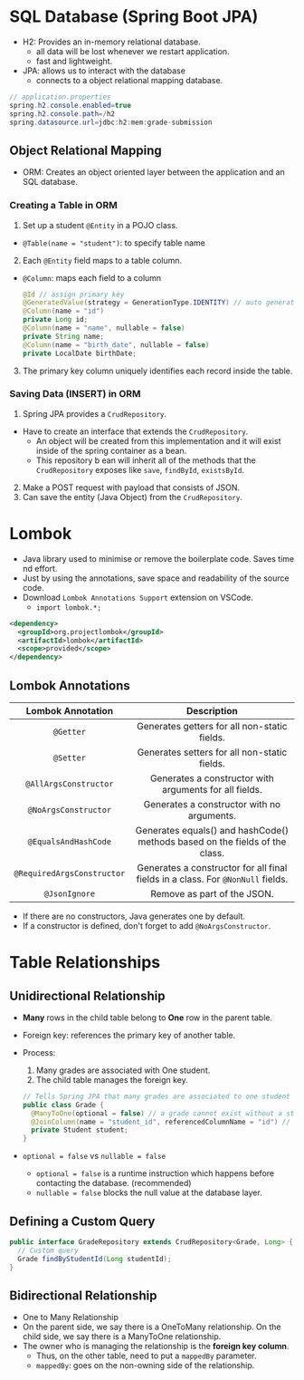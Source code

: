 # SQL Database (Spring Boot JPA)

- H2: Provides an in-memory relational database.
  - all data will be lost whenever we restart application.
  - fast and lightweight.
- JPA: allows us to interact with the database
  - connects to a object relational mapping database.

```java
// application.properties
spring.h2.console.enabled=true
spring.h2.console.path=/h2
spring.datasource.url=jdbc:h2:mem:grade-submission
```

## Object Relational Mapping

- ORM: Creates an object oriented layer between the application and an SQL database.

### Creating a Table in ORM

1. Set up a student `@Entity` in a POJO class.

- `@Table(name = "student")`: to specify table name

2. Each `@Entity` field maps to a table column.

- `@Column`: maps each field to a column
  ```java
  @Id // assign primary key
  @GeneratedValue(strategy = GenerationType.IDENTITY) // auto generation (increment) of id
  @Column(name = "id")
  private Long id;
  @Column(name = "name", nullable = false)
  private String name;
  @Column(name = "birth_date", nullable = false)
  private LocalDate birthDate;
  ```

3. The primary key column uniquely identifies each record inside the table.

### Saving Data (INSERT) in ORM

1. Spring JPA provides a `CrudRepository`.

- Have to create an interface that extends the `CrudRepository`.
  - An object will be created from this implementation and it will exist inside of the spring container as a bean.
  - This repository b ean will inherit all of the methods that the `CrudRepository` exposes like `save`, `findById`, `existsById`.

2. Make a POST request with payload that consists of JSON.
3. Can save the entity (Java Object) from the `CrudRepository`.

# Lombok

- Java library used to minimise or remove the boilerplate code. Saves time nd effort.
- Just by using the annotations, save space and readability of the source code.
- Download `Lombok Annotations Support` extension on VSCode.
  - `import lombok.*;`

```xml
<dependency>
  <groupId>org.projectlombok</groupId>
  <artifactId>lombok</artifactId>
  <scope>provided</scope>
</dependency>
```

## Lombok Annotations

|   Lombok Annotation   |                                 Description                                 |
| :-------------------: | :-------------------------------------------------------------------------: |
|       `@Getter`       |                Generates getters for all non-static fields.                 |
|       `@Setter`       |                Generates setters for all non-static fields.                 |
| `@AllArgsConstructor` |           Generates a constructor with arguments for all fields.            |
| `@NoArgsConstructor`  |                 Generates a constructor with no arguments.                  |
| `@EqualsAndHashCode`  | Generates equals() and hashCode() methods based on the fields of the class. |
|`@RequiredArgsConstructor`|Generates a constructor for all final fields in a class. For `@NonNull` fields.|
|`@JsonIgnore`|Remove as part of the JSON.|

- If there are no constructors, Java generates one by default.
- If a constructor is defined, don't forget to add `@NoArgsConstructor`.

# Table Relationships

## Unidirectional Relationship

- **Many** rows in the child table belong to **One** row in the parent table.
- Foreign key: references the primary key of another table.
- Process:

  1. Many grades are associated with One student.
  2. The child table manages the foreign key.

  ```java
  // Tells Spring JPA that many grades are associated to one student
  public class Grade {
    @ManyToOne(optional = false) // a grade cannot exist without a student
    @JoinColumn(name = "student_id", referencedColumnName = "id") // define a foreign key column that joins 2 separate tables
    private Student student;
  }
  ```

- `optional = false` vs `nullable = false`
  - `optional = false` is a runtime instruction which happens before contacting the database. (recommended)
  - `nullable = false` blocks the null value at the database layer.

## Defining a Custom Query

```java
public interface GradeRepository extends CrudRepository<Grade, Long> {
  // Custom query
  Grade findByStudentId(Long studentId);
}
```

## Bidirectional Relationship

- One to Many Relationship
- On the parent side, we say there is a OneToMany relationship. On the child side, we say there is a ManyToOne relationship.
- The owner who is managing the relationship is the **foreign key column**.
  - Thus, on the other table, need to put a `mappedBy` parameter.
  - `mappedBy`: goes on the non-owning side of the relationship.


